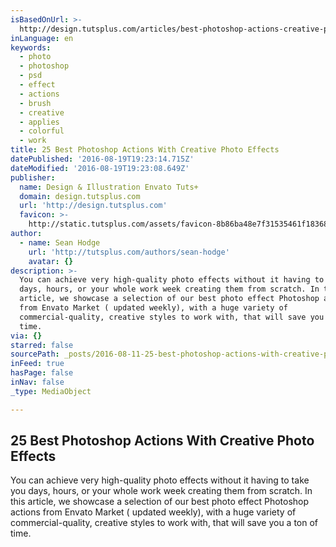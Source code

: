 ```yaml
---
isBasedOnUrl: >-
  http://design.tutsplus.com/articles/best-photoshop-actions-creative-photo-effects--cms-26731?ec_promo=social&ec_unit=social_fb_envato&utm_source=facebook&utm_medium=social&utm_campaign=social_fb_envato
inLanguage: en
keywords:
  - photo
  - photoshop
  - psd
  - effect
  - actions
  - brush
  - creative
  - applies
  - colorful
  - work
title: 25 Best Photoshop Actions With Creative Photo Effects
datePublished: '2016-08-19T19:23:14.715Z'
dateModified: '2016-08-19T19:23:08.649Z'
publisher:
  name: Design & Illustration Envato Tuts+
  domain: design.tutsplus.com
  url: 'http://design.tutsplus.com'
  favicon: >-
    http://static.tutsplus.com/assets/favicon-8b86ba48e7f31535461f183680fe2ac9.png
author:
  - name: Sean Hodge
    url: 'http://tutsplus.com/authors/sean-hodge'
    avatar: {}
description: >-
  You can achieve very high-quality photo effects without it having to take you
  days, hours, or your whole work week creating them from scratch. In this
  article, we showcase a selection of our best photo effect Photoshop actions
  from Envato Market ( updated weekly), with a huge variety of
  commercial-quality, creative styles to work with, that will save you a ton of
  time.
via: {}
starred: false
sourcePath: _posts/2016-08-11-25-best-photoshop-actions-with-creative-photo-effects.md
inFeed: true
hasPage: false
inNav: false
_type: MediaObject

---
```

<article style=""><h1>25 Best Photoshop Actions With Creative Photo Effects</h1><p>You can achieve very high-quality photo effects without it having to take you days, hours, or your whole work week creating them from scratch. In this article, we showcase a selection of our best photo effect Photoshop actions from Envato Market ( updated weekly), with a huge variety of commercial-quality, creative styles to work with, that will save you a ton of time.</p></article>